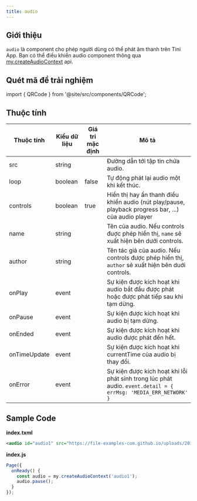```yaml
---
title: audio
---
```


## Giới thiệu

`audio` là component cho phép người dùng có thể phát âm thanh trên Tini App. Bạn có thể điều khiển audio component thông qua [my.createAudioContext](/docs/api/media/create-audio-context) api.

## Quét mã để trải nghiệm

import { QRCode } from '@site/src/components/QRCode';

<QRCode page="pages/component/basic/audio/index" />

## Thuộc tính

| Thuộc tính   | Kiểu dữ liệu | Giá tri mặc định | Mô tả                                                                                                           |
| ------------ | ------------ | ---------------- | --------------------------------------------------------------------------------------------------------------- |
| src          | string       |                  | Đường dẫn tới tập tin chứa audio.                                                                               |
| loop         | boolean      | false            | Tự động phát lại audio một khi kết thúc.                                                                        |
| controls     | boolean      | true             | Hiển thị hay ẩn thanh điều khiển audio (nút play/pause, playback progress bar, ...) của audio player            |
| name         | string       |                  | Tên của audio. Nếu controls đuợc phép hiển thị, `name` sẽ xuất hiện bên dưới controls.                          |
| author       | string       |                  | Tên tác giả của audio. Nếu controls được phép hiển thị, `author` sẽ xuất hiện bên duới controls.                |
| onPlay       | event        |                  | Sự kiện được kích hoạt khi audio bắt đầu được phát hoặc được phát tiếp sau khi tạm dừng.                        |
| onPause      | event        |                  | Sự kiện được kích hoạt khi audio bị tạm dừng.                                                                   |
| onEnded      | event        |                  | Sự kiện được kích hoạt khi audio được phát đến hết.                                                             |
| onTimeUpdate | event        |                  | Sự kiện được kích hoạt khi currentTime của audio bị thay đổi.                                                   |
| onError      | event        |                  | Sự kiện được kích hoạt khi lỗi phát sinh trong lúc phát audio. `event.detail = { errMsg: 'MEDIA_ERR_NETWORK' }` |

## Sample Code

**index.txml**

```xml
<audio id="audio1" src="https://file-examples-com.github.io/uploads/2017/11/file_example_MP3_5MG.mp3" name="Sample Audio" author="Unknown" />
```

**index.js**

```js
Page({
  onReady() {
    const audio = my.createAudioContext('audio1');
    audio.pause();
  }
});
```
